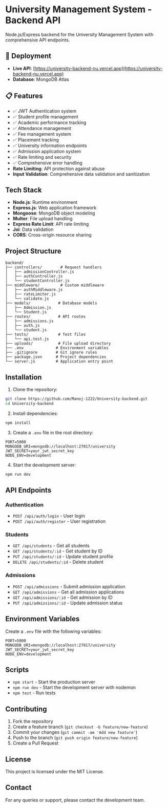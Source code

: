 # University Management System - Backend API

Node.js/Express backend for the University Management System with comprehensive API endpoints.

## 🚀 **Deployment**
- **Live API**: [https://university-backend-nu.vercel.app](https://university-backend-nu.vercel.app)
- **Database**: MongoDB Atlas

## 📋 **Features**
- ✅ JWT Authentication system
- ✅ Student profile management
- ✅ Academic performance tracking
- ✅ Attendance management
- ✅ Fee management system
- ✅ Placement tracking
- ✅ University information endpoints
- ✅ Admission application system
- ✅ Rate limiting and security
- ✅ Comprehensive error handling
- **Rate Limiting**: API protection against abuse
- **Input Validation**: Comprehensive data validation and sanitization

## Tech Stack

- **Node.js**: Runtime environment
- **Express.js**: Web application framework
- **Mongoose**: MongoDB object modeling
- **Multer**: File upload handling
- **Express Rate Limit**: API rate limiting
- **Joi**: Data validation
- **CORS**: Cross-origin resource sharing

## Project Structure

```
backend/
├── controllers/        # Request handlers
│   ├── admissionController.js
│   ├── authController.js
│   └── studentController.js
├── middleware/         # Custom middleware
│   ├── authMiddleware.js
│   ├── rateLimiter.js
│   └── validate.js
├── models/            # Database models
│   ├── Admission.js
│   └── Student.js
├── routes/            # API routes
│   ├── admissions.js
│   ├── auth.js
│   └── student.js
├── tests/             # Test files
│   └── api.test.js
├── uploads/           # File upload directory
├── .env              # Environment variables
├── .gitignore        # Git ignore rules
├── package.json      # Project dependencies
└── server.js         # Application entry point
```

## Installation

1. Clone the repository:
```bash
git clone https://github.com/Manoj-1222/University-backend.git
cd University-backend
```

2. Install dependencies:
```bash
npm install
```

3. Create a `.env` file in the root directory:
```env
PORT=5000
MONGODB_URI=mongodb://localhost:27017/university
JWT_SECRET=your_jwt_secret_key
NODE_ENV=development
```

4. Start the development server:
```bash
npm run dev
```

## API Endpoints

### Authentication
- `POST /api/auth/login` - User login
- `POST /api/auth/register` - User registration

### Students
- `GET /api/students` - Get all students
- `GET /api/students/:id` - Get student by ID
- `PUT /api/students/:id` - Update student profile
- `DELETE /api/students/:id` - Delete student

### Admissions
- `POST /api/admissions` - Submit admission application
- `GET /api/admissions` - Get all admission applications
- `GET /api/admissions/:id` - Get admission by ID
- `PUT /api/admissions/:id` - Update admission status

## Environment Variables

Create a `.env` file with the following variables:

```env
PORT=5000
MONGODB_URI=mongodb://localhost:27017/university
JWT_SECRET=your_jwt_secret_key
NODE_ENV=development
```

## Scripts

- `npm start` - Start the production server
- `npm run dev` - Start the development server with nodemon
- `npm test` - Run tests

## Contributing

1. Fork the repository
2. Create a feature branch (`git checkout -b feature/new-feature`)
3. Commit your changes (`git commit -am 'Add new feature'`)
4. Push to the branch (`git push origin feature/new-feature`)
5. Create a Pull Request

## License

This project is licensed under the MIT License.

## Contact

For any queries or support, please contact the development team.
